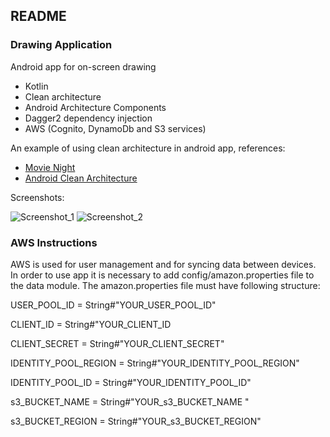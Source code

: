 ## README ##

### Drawing Application  ###

Android app for on-screen drawing

* Kotlin
* Clean architecture
* Android Architecture Components
* Dagger2 dependency injection
* AWS (Cognito, DynamoDb and S3 services)


An example of using clean architecture in android app, references:
* [Movie Night](https://github.com/mrsegev/MovieNight)
* [Android Clean Architecture](https://github.com/android10/Android-CleanArchitecture)

Screenshots:

![Screenshot_1](https://i.imgur.com/YSii38qm.png)
![Screenshot_2](https://i.imgur.com/uSe0C6Bm.png)

### AWS  Instructions ###

AWS is used for user management and for syncing data between devices.
In order to use app it is necessary to add config/amazon.properties 
file to the data module. The amazon.properties file must have following structure:

USER_POOL_ID = String#"YOUR_USER_POOL_ID"

CLIENT_ID = String#"YOUR_CLIENT_ID

CLIENT_SECRET = String#"YOUR_CLIENT_SECRET"

IDENTITY_POOL_REGION = String#"YOUR_IDENTITY_POOL_REGION"

IDENTITY_POOL_ID = String#"YOUR_IDENTITY_POOL_ID"

s3_BUCKET_NAME = String#"YOUR_s3_BUCKET_NAME "

s3_BUCKET_REGION = String#"YOUR_s3_BUCKET_REGION"
